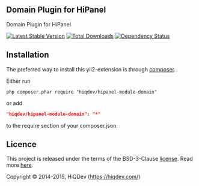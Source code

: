 Domain Plugin for HiPanel
-------------------------

Domain Plugin for HiPanel

[![Latest Stable Version](https://poser.pugx.org/hiqdev/hipanel-module-domain/v/stable.png)](https://packagist.org/packages/hiqdev/hipanel-module-domain)
[![Total Downloads](https://poser.pugx.org/hiqdev/hipanel-module-domain/downloads.png)](https://packagist.org/packages/hiqdev/hipanel-module-domain)
[![Dependency Status](https://www.versioneye.com/php/hiqdev:hipanel-module-domain/dev-master/badge.svg)](https://www.versioneye.com/php/hiqdev:hipanel-module-domain/dev-master)

## Installation

The preferred way to install this yii2-extension is through [composer](http://getcomposer.org/download/).

Either run

```
php composer.phar require "hiqdev/hipanel-module-domain"
```

or add

```json
"hiqdev/hipanel-module-domain": "*"
```

to the require section of your composer.json.

## Licence

This project is released under the terms of the BSD-3-Clause [license](https://github.com/hiqdev/hidev/blob/master/LICENSE).
Read more [here](http://choosealicense.com/licenses/bsd-3-clause).

Copyright © 2014-2015, HiQDev (https://hiqdev.com/)
